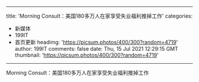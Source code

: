
---
title: 'Morning Consult：美国180多万人在家享受失业福利推掉工作'
categories: 
 - 新媒体
 - 199IT
 - 首页更新
headimg: 'https://picsum.photos/400/300?random=4719'
author: 199IT
comments: false
date: Thu, 15 Jul 2021 12:29:15 GMT
thumbnail: 'https://picsum.photos/400/300?random=4719'
---

<div>   
Morning Consult：美国180多万人在家享受失业福利推掉工作  
</div>
            